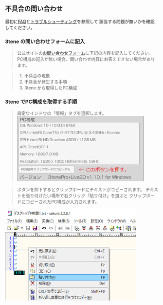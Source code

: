 ## 不具合の問い合わせ

最初に[FAQ](#faq.md)と[トラブルシューティング](#troubleshooting.md)を参照して
該当する問題が無いかを確認してください。


### 3tene の問い合わせフォームに記入

>公式サイトの[お問い合わせフォーム](https://3tene.com/contact/)に下記の内容を記入してください。
>PC構成の記入が無い場合、問い合わせ内容にお答えできない場合があります。

>1. 不具合の現象
>2. 不具合が発生する手順
>3. 3tene から取得したPC構成


### 3tene でPC構成を取得する手順

>設定ウインドウの「情報」タブを選択します。
![画像](image/spec.png "ボタン")


>ボタンを押下するとクリップボードにテキストがコピーされます。
>テキストを張り付けたい場所で右クリック「貼り付け」を選ぶと
>クリップボードにコピーされたPC構成が入力されます。

![画像](image/spec_paste.gif "貼り付け")

